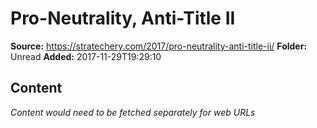 # Pro-Neutrality, Anti-Title II

**Source:** https://stratechery.com/2017/pro-neutrality-anti-title-ii/
**Folder:** Unread
**Added:** 2017-11-29T19:29:10




## Content
*Content would need to be fetched separately for web URLs*
